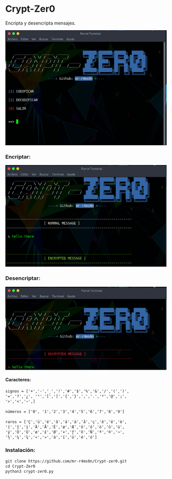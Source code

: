 # Crypt-Zer0
Encripta y desencripta mensajes.

![img_1.png](img_1.png)

### Encriptar:
![img_4.png](img_4.png)

### Desencriptar:
![img_6.png](img_6.png)


#### Caracteres:

```
signos = ['+','-','_','!','#','$','%','&','/','(',')',
'=','?','¿', '°','[',']','{','}',',','.','*','@','¡',
'>','<','~',]

números = ['0', '1','2','3','4','5','6','7','8','9']

raros = ['Ç','ü','é','â','ä','à','å','ç','ê','ë','è',
'ï','î','ì','Ä','Å','É','æ','Æ','ô','ö','ò','û','ù',
'ÿ','Ö','Ü','ø','£','Ø','×','ƒ','ñ','Ñ','ª','®','¬',
'½','¼','¾','«','»','á','í','ú','é','ó']
```

### Instalación:
```
git clone https://github.com/mr-r4ms0n/Crypt-zer0.git
cd Crypt-Zer0
python3 crypt-zer0.py
```
